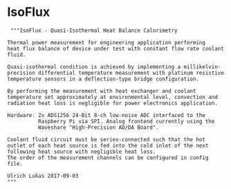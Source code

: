 # IsoFlux

     """IsoFlux - Quasi-Isothermal Heat Balance Calorimetry

    Thermal power measurement for engineering application performing
    heat flux balance of device under test with constant flow rate coolant
    fluid.
    
    Quasi-isothermal condition is achieved by implementing a millikelvin-
    precision differential temperature measurement with platinum resistive
    temperature sensors in a deflection-type bridge configuration.
    
    By performing the measurement with heat exchanger and coolant
    temperature set approximately at environmental level, convection and
    radiation heat loss is negligible for power electronics application.
    
    Hardware: 2x ADS1256 24-Bit 8-ch low-noise ADC interfaced to the
              Raspberry Pi via SPI. Analog frontend currently using the
              Waveshare "High-Precision AD/DA Board".
         
    Coolant fluid circuit must be series-connected such that the hot
    outlet of each heat source is fed into the cold inlet of the next
    following heat source with negligible heat loss. 
    The order of the measurement channels can be configured in config file.
    
    Ulrich Lukas 2017-09-03
    """
